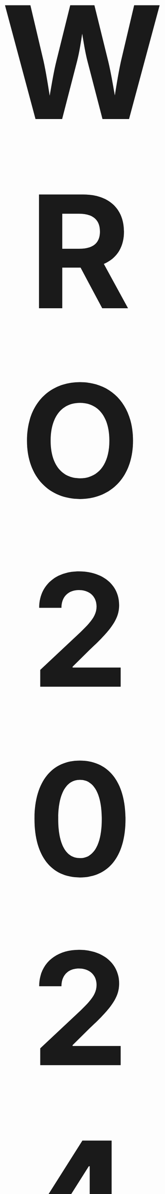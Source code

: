 
## <p align="center"><span style="font-size: 500px;">WRO 2024 Future Engineer</span></p>
<p align="center">
   ![Alt Text](https://ybrobot.club/image/YB%20Robot%20logo.png)
</p>